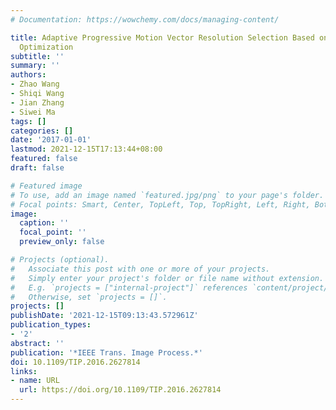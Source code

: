 ```yaml
---
# Documentation: https://wowchemy.com/docs/managing-content/

title: Adaptive Progressive Motion Vector Resolution Selection Based on Rate-Distortion
  Optimization
subtitle: ''
summary: ''
authors:
- Zhao Wang
- Shiqi Wang
- Jian Zhang
- Siwei Ma
tags: []
categories: []
date: '2017-01-01'
lastmod: 2021-12-15T17:13:44+08:00
featured: false
draft: false

# Featured image
# To use, add an image named `featured.jpg/png` to your page's folder.
# Focal points: Smart, Center, TopLeft, Top, TopRight, Left, Right, BottomLeft, Bottom, BottomRight.
image:
  caption: ''
  focal_point: ''
  preview_only: false

# Projects (optional).
#   Associate this post with one or more of your projects.
#   Simply enter your project's folder or file name without extension.
#   E.g. `projects = ["internal-project"]` references `content/project/deep-learning/index.md`.
#   Otherwise, set `projects = []`.
projects: []
publishDate: '2021-12-15T09:13:43.572961Z'
publication_types:
- '2'
abstract: ''
publication: '*IEEE Trans. Image Process.*'
doi: 10.1109/TIP.2016.2627814
links:
- name: URL
  url: https://doi.org/10.1109/TIP.2016.2627814
---
```

